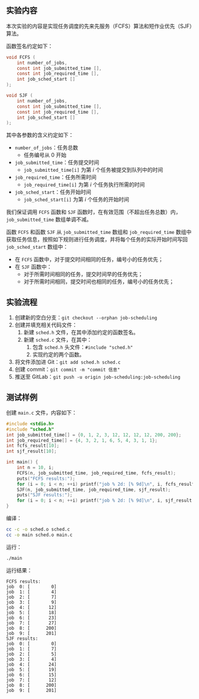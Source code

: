 ## 实验内容

本次实验的内容是实现任务调度的先来先服务（FCFS）算法和短作业优先（SJF）算法。

函数签名约定如下：

```c
void FCFS (
    int number_of_jobs,
    const int job_submitted_time [],
    const int job_required_time [],
    int job_sched_start []
);

void SJF (
    int number_of_jobs,
    const int job_submitted_time [],
    const int job_required_time [],
    int job_sched_start []
);
```

其中各参数的含义约定如下：

- `number_of_jobs`：任务总数
  - 任务编号从 0 开始
- `job_submitted_time`：任务提交时间
  - `job_submitted_time[i]` 为第 $i$ 个任务被提交到队列中的时间
- `job_required_time`：任务所需时间
  - `job_required_time[i]` 为第 $i$ 个任务执行所需的时间
- `job_sched_start`：任务开始时间
  - `job_sched_start[i]` 为第 $i$ 个任务的开始时间

我们保证调用 `FCFS` 函数和 `SJF` 函数时，在有效范围（不超出任务总数）内，`job_submitted_time` 数组单调不减。

函数 `FCFS` 和函数 `SJF` 从 `job_submitted_time` 数组和 `job_required_time` 数组中获取任务信息，按照如下规则进行任务调度，并将每个任务的实际开始时间写回 `job_sched_start` 数组中：

- 在 `FCFS` 函数中，对于提交时间相同的任务，编号小的任务优先；
- 在 `SJF` 函数中：
  - 对于所需时间相同的任务，提交时间早的任务优先；
  - 对于所需时间相同，提交时间也相同的任务，编号小的任务优先；

## 实验流程

1. 创建新的空白分支：`git checkout --orphan job-scheduling`
2. 创建并填充相关代码文件：
   1. 新建 `sched.h` 文件，在其中添加约定的函数签名。
   2. 新建 `sched.c` 文件，在其中：
      1. 包含 `sched.h` 头文件：`#include "sched.h"`
      2. 实现约定的两个函数。
3. 将文件添加进 Git：`git add sched.h sched.c`
4. 创建 commit：`git commit -m "commit 信息"`
5. 推送至 GitLab：`git push -u origin job-scheduling:job-scheduling`

## 测试样例

创建 `main.c` 文件，内容如下：

```c
#include <stdio.h>
#include "sched.h"
int job_submitted_time[] = {0, 1, 2, 3, 12, 12, 12, 12, 200, 200};
int job_required_time[] = {4, 3, 2, 1, 6, 5, 4, 3, 1, 1};
int fcfs_result[10];
int sjf_result[10];

int main() {
    int n = 10, i;
    FCFS(n, job_submitted_time, job_required_time, fcfs_result);
    puts("FCFS results:");
    for (i = 0; i < n; ++i) printf("job % 2d: [% 9d]\n", i, fcfs_result[i]);
    SJF(n, job_submitted_time, job_required_time, sjf_result);
    puts("SJF results:");
    for (i = 0; i < n; ++i) printf("job % 2d: [% 9d]\n", i, sjf_result[i]);
}
```

编译：

```sh
cc -c -o sched.o sched.c
cc -o main sched.o main.c
```

运行：

```sh
./main
```

运行结果：

```plain
FCFS results:
job  0: [        0]
job  1: [        4]
job  2: [        7]
job  3: [        9]
job  4: [       12]
job  5: [       18]
job  6: [       23]
job  7: [       27]
job  8: [      200]
job  9: [      201]
SJF results:
job  0: [        0]
job  1: [        7]
job  2: [        5]
job  3: [        4]
job  4: [       24]
job  5: [       19]
job  6: [       15]
job  7: [       12]
job  8: [      200]
job  9: [      201]
```